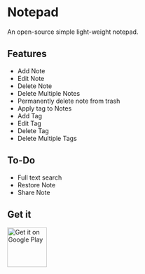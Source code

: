 # Notepad

An open-source simple light-weight notepad.

## Features

- Add Note
- Edit Note
- Delete Note
- Delete Multiple Notes
- Permanently delete note from trash
- Apply tag to Notes
- Add Tag
- Edit Tag
- Delete Tag
- Delete Multiple Tags

## To-Do

- Full text search
- Restore Note
- Share Note

## Get it

[<img alt='Get it on Google Play' src='https://play.google.com/intl/en_us/badges/images/generic/en_badge_web_generic.png' height=90px/>](https://play.google.com/store/apps/details?id=com.heycoder.notepad)
